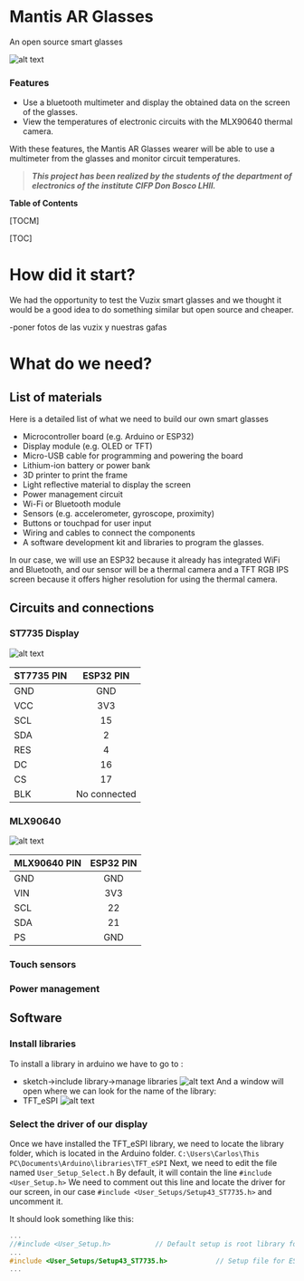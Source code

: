 # Mantis AR Glasses
An open source smart glasses

![alt text](https://i.imgur.com/jm8B8wC.png)

### Features


- Use a bluetooth multimeter and display the obtained data on the screen of the glasses.
- View the temperatures of electronic circuits with the MLX90640 thermal camera.

With these features, the Mantis AR Glasses wearer will be able to use a multimeter from the glasses and monitor circuit temperatures.

> ***This project has been realized by the students of the department of electronics of the institute CIFP Don Bosco LHII.***



**Table of Contents**

[TOCM]

[TOC]

# How did it start?

We had the opportunity to test the Vuzix smart glasses and we thought it would be a good idea to do something similar but open source and cheaper.

-poner fotos de las vuzix y nuestras gafas


# What do we need?

## List of materials
Here is a detailed list of what we need to build our own smart glasses

- Microcontroller board (e.g. Arduino or ESP32)
- Display module (e.g. OLED or TFT)
- Micro-USB cable for programming and powering the board
- Lithium-ion battery or power bank
- 3D printer to print the frame
- Light reflective material to display the screen
- Power management circuit
- Wi-Fi or Bluetooth module
- Sensors (e.g. accelerometer, gyroscope, proximity)
- Buttons or touchpad for user input
- Wiring and cables to connect the components
- A software development kit and libraries to program the glasses.

In our case, we will use an ESP32 because it already has integrated WiFi and Bluetooth, and our sensor will be a thermal camera and a TFT RGB IPS screen because it offers higher resolution for using the thermal camera.


## Circuits and connections
### ST7735 Display
![alt text](https://i.imgur.com/MXfNOGr.png)

| ST7735 PIN      | ESP32 PIN |
| :--------- | :-----:|
| GND      | GND                    |
| VCC      | 3V3                       |   
| SCL | 15        |
| SDA      | 2        |   
| RES | 4        |
| DC      | 16        |   
| CS | 17        |
| BLK | No connected        |

### MLX90640
![alt text](https://i.imgur.com/uXUjABv.png)

| MLX90640 PIN      | ESP32 PIN |
| :--------- | :-----:|
| GND      | GND                    |
| VIN      | 3V3                       |   
| SCL | 22        |
| SDA      | 21        |   
| PS | GND        |

### Touch sensors

### Power management

## Software
### Install libraries
To install a library in arduino we have to go to :
- sketch->include library->manage libraries
![alt text](https://i.imgur.com/vbDBNBz.png)
And a window will open where we can look for the name of the library:
- TFT_eSPI
![alt text](https://i.imgur.com/Cnmn5hQ.png)

### Select the driver of our display
Once we have installed the TFT_eSPI library, we need to locate the library folder, which is located in the Arduino folder.
`C:\Users\Carlos\This PC\Documents\Arduino\libraries\TFT_eSPI`
Next, we need to edit the file named
`User_Setup_Select.h`
By default, it will contain the line
`#include <User_Setup.h>`
We need to comment out this line and locate the driver for our screen, in our case
`#include <User_Setups/Setup43_ST7735.h>`
and uncomment it.

It should look something like this:

```c++
...
//#include <User_Setup.h>           // Default setup is root library folder
...
#include <User_Setups/Setup43_ST7735.h>            // Setup file for ESP8266 & ESP32 configured for my ST7735S 80x160
...
```
